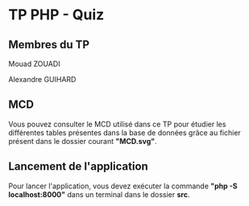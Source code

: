 # TP PHP - Quiz
## Membres du TP
Mouad ZOUADI

Alexandre GUIHARD

## MCD
Vous pouvez consulter le MCD utilisé dans ce TP pour étudier les différentes tables présentes dans la base de données grâce au fichier présent dans le dossier courant **"MCD.svg"**.
## Lancement de l'application
Pour lancer l'application, vous devez exécuter la commande **"php -S localhost:8000"** dans un terminal dans le dossier **src**.
